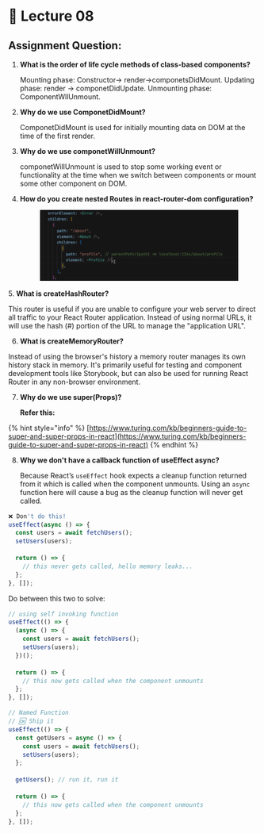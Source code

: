 # 🙂 Lecture 08

## **Assignment Question:**

1.  **What is the order of life cycle methods of class-based components?**

    Mounting phase: Constructor-> render->componetsDidMount. Updating phase: render -> componetDidUpdate.    Unmounting phase: ComponentWllUnmount.
2.  **Why do we use ComponetDidMount?**

    ComponetDidMount is used for initially mounting data on DOM at the time of the first render.
3.  **Why do we use componetWillUnmount?**

    componetWillUnmount is used to stop some working event or functionality at the time when we switch between components or mount some other component on DOM.
4.  **How do you create nested Routes in react-router-dom configuration?**



    <figure><img src="../../.gitbook/assets/image (7).png" alt=""><figcaption></figcaption></figure>



&#x20;5\.  **What is createHashRouter?**

This router is useful if you are unable to configure your web server to direct all traffic to your React Router application. Instead of using normal URLs, it will use the hash (#) portion of the URL to manage the "application URL".

6. **What is createMemoryRouter?**

Instead of using the browser's history a memory router manages its own history stack in memory. It's primarily useful for testing and component development tools like Storybook, but can also be used for running React Router in any non-browser environment.&#x20;

7.  **Why do we use super(Props)?**

    **Refer this:**&#x20;

{% hint style="info" %}
[https://www.turing.com/kb/beginners-guide-to-super-and-super-props-in-react](https://www.turing.com/kb/beginners-guide-to-super-and-super-props-in-react)
{% endhint %}

8.  **Why we don't have a callback function of useEffect async?**

    &#x20;Because React’s `useEffect` hook expects a cleanup function returned from it which is called when the component unmounts. Using an `async` function here will cause a bug as the cleanup function will never get called.

```javascript
❌ Don't do this!
useEffect(async () => {
  const users = await fetchUsers();
  setUsers(users);

  return () => {
    // this never gets called, hello memory leaks...
  };
}, []);
```

Do between this two to solve:

```javascript
// using self invoking function
useEffect(() => {
  (async () => {
    const users = await fetchUsers();
    setUsers(users);
  })();

  return () => {
    // this now gets called when the component unmounts
  };
}, []);
```

```javascript
// Named Function
// 🆗 Ship it
useEffect(() => {
  const getUsers = async () => {
    const users = await fetchUsers();
    setUsers(users);
  };

  getUsers(); // run it, run it

  return () => {
    // this now gets called when the component unmounts
  };
}, []);
```
